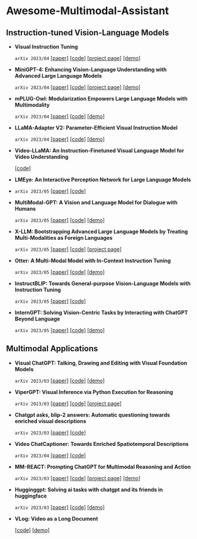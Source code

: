 # Awesome-Multimodal-Assistant

## Instruction-tuned Vision-Language Models

- **Visual Instruction Tuning**
  
  ```arXiv 2023/04``` [[paper]](https://arxiv.org/abs/2304.08485) [[code]](https://github.com/haotian-liu/LLaVA) [[project page]](https://llava-vl.github.io/) [[demo]](https://llava.hliu.cc/)


- **MiniGPT-4: Enhancing Vision-Language Understanding with Advanced Large Language Models**
  
  ```arXiv 2023/04``` [[paper]](https://arxiv.org/abs/2304.10592) [[code]](https://github.com/Vision-CAIR/MiniGPT-4) [[project page]](https://minigpt-4.github.io/) [[demo]](https://huggingface.co/spaces/Vision-CAIR/minigpt4)


- **mPLUG-Owl: Modularization Empowers Large Language Models with Multimodality**
  
  ```arXiv 2023/04``` [[paper]](https://arxiv.org/abs/2304.14178) [[code]](https://github.com/X-PLUG/mPLUG-Owl) [[demo]](https://modelscope.cn/studios/damo/mPLUG-Owl/summary)


- **LLaMA-Adapter V2: Parameter-Efficient Visual Instruction Model**
  
  ```arXiv 2023/04``` [[paper]](https://arxiv.org/abs/2304.15010) [[code]](https://github.com/ZrrSkywalker/LLaMA-Adapter) [[demo]](https://huggingface.co/spaces/csuhan/LLaMA-Adapter)


- **Video-LLaMA: An Instruction-Finetuned Visual Language Model for Video Understanding**

  [[code]](https://github.com/DAMO-NLP-SG/Video-LLaMA)


- **LMEye: An Interactive Perception Network for Large Language Models**
- 
  ```arXiv 2023/05``` [[paper]](https://arxiv.org/abs/2305.03701) [[code]](https://github.com/YunxinLi/LingCloud)


- **MultiModal-GPT: A Vision and Language Model for Dialogue with Humans**

  ```arXiv 2023/05``` [[paper]](https://arxiv.org/abs/2305.04790) [[code]](https://github.com/open-mmlab/Multimodal-GPT) [[demo]](https://mmgpt.openmmlab.org.cn/)


- **X-LLM: Bootstrapping Advanced Large Language Models by Treating Multi-Modalities as Foreign Languages**
 
  ```arXiv 2023/05``` [[paper]](https://arxiv.org/abs/2305.04160) [[code]](https://github.com/phellonchen/X-LLM) [[project page]](https://x-llm.github.io/)


- **Otter: A Multi-Modal Model with In-Context Instruction Tuning**

  ```arXiv 2023/05``` [[paper]](https://arxiv.org/abs/2305.03726) [[code]](https://github.com/Luodian/Otter) [[demo]](https://otter.cliangyu.com/)


- **InstructBLIP: Towards General-purpose Vision-Language Models with Instruction Tuning** 
  
  ```arXiv 2023/05``` [[paper]](https://arxiv.org/abs/2305.06500) [[code]](https://github.com/salesforce/LAVIS/tree/main/projects/instructblip)

- **InternGPT: Solving Vision-Centric Tasks by Interacting with ChatGPT Beyond Language** 

  ```arXiv 2023/05``` [[paper]](https://arxiv.org/abs/2305.05662) [[code]](https://github.com/OpenGVLab/InternGPT) [[demo]](https://igpt.opengvlab.com/)

## Multimodal Applications

- **Visual ChatGPT: Talking, Drawing and Editing with Visual Foundation Models**

  ```arXiv 2023/03``` [[paper]](https://arxiv.org/abs/2303.04671) [[code]](https://github.com/microsoft/TaskMatrix) [[demo]](https://huggingface.co/spaces/microsoft/visual_chatgpt)

- **ViperGPT: Visual Inference via Python Execution for Reasoning**

  ```arXiv 2023/03``` [[paper]](https://arxiv.org/abs/2303.08128) [[code]](https://github.com/cvlab-columbia/viper) [[project page]](https://viper.cs.columbia.edu/)


- **Chatgpt asks, blip-2 answers: Automatic questioning towards enriched visual descriptions**
  
  ```arXiv 2023/03``` [[paper]](https://arxiv.org/abs/2303.06594) [[code]](https://github.com/Vision-CAIR/ChatCaptioner)  


- **Video ChatCaptioner: Towards Enriched Spatiotemporal Descriptions**
  
  ```arXiv 2023/04``` [[paper]](https://arxiv.org/abs/2304.04227) [[code]](https://github.com/Vision-CAIR/ChatCaptioner/tree/main/Video_ChatCaptioner)


- **MM-REACT: Prompting ChatGPT for Multimodal Reasoning and Action**

  ```arXiv 2023/03``` [[paper]](https://arxiv.org/abs/2303.11381) [[code]](https://github.com/microsoft/MM-REACT) [[project page]](https://multimodal-react.github.io/) [[demo]](https://huggingface.co/spaces/microsoft-cognitive-service/mm-react)


- **Hugginggpt: Solving ai tasks with chatgpt and its friends in huggingface**

  ```arXiv 2023/03``` [[paper]](https://arxiv.org/abs/2303.17580) [[code]](https://github.com/microsoft/JARVIS) [[demo]](https://huggingface.co/spaces/microsoft/HuggingGPT)


- **VLog: Video as a Long Document**
    
    [[code]](https://github.com/showlab/VLog) [[demo]]()
